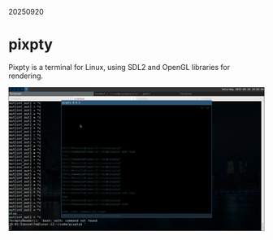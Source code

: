 20250920
# pixpty
Pixpty is a terminal for Linux, using SDL2 and OpenGL libraries for rendering.

![pixpty screenshot](images/screenshot-0.0.2.png)

